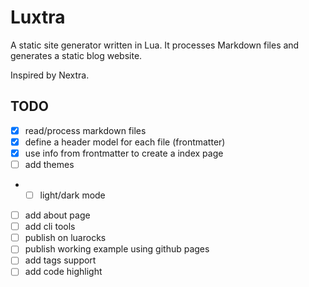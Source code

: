 # Luxtra
A static site generator written in Lua. It processes Markdown files and generates a static blog website.

Inspired by Nextra.

## TODO
- [x] read/process markdown files
- [x] define a header model for each file (frontmatter)
- [x] use info from frontmatter to create a index page
- [ ] add themes
- - [ ] light/dark mode
- [ ] add about page
- [ ] add cli tools
- [ ] publish on luarocks
- [ ] publish working example using github pages
- [ ] add tags support
- [ ] add code highlight
